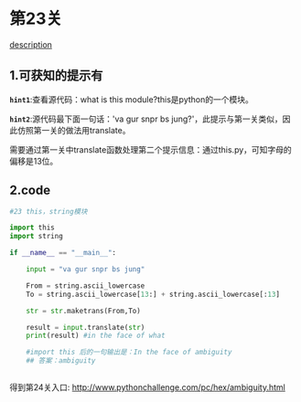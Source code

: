 # 第23关

[description](http://www.pythonchallenge.com/pc/hex/bonus.html)

## 1.可获知的提示有
**`hint1`**:查看源代码：what is this module?this是python的一个模块。

**`hint2`**:源代码最下面一句话：'va gur snpr bs jung?'，此提示与第一关类似，因此仿照第一关的做法用translate。

需要通过第一关中translate函数处理第二个提示信息：通过this.py，可知字母的偏移是13位。

## 2.code
```python
#23 this，string模块

import this
import string

if __name__ == "__main__":

    input = "va gur snpr bs jung"

    From = string.ascii_lowercase
    To = string.ascii_lowercase[13:] + string.ascii_lowercase[:13]

    str = str.maketrans(From,To)

    result = input.translate(str)
    print(result) #in the face of what

    #import this 后的一句输出是：In the face of ambiguity
    ## 答案：ambiguity 



```
得到第24关入口: http://www.pythonchallenge.com/pc/hex/ambiguity.html








